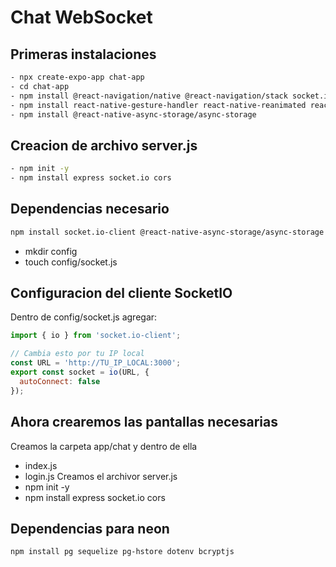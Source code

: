 # Chat WebSocket

## Primeras instalaciones
```bash
- npx create-expo-app chat-app
- cd chat-app
- npm install @react-navigation/native @react-navigation/stack socket.io-client
- npm install react-native-gesture-handler react-native-reanimated react-native-screens react-native-safe-area-context
- npm install @react-native-async-storage/async-storage
```

## Creacion de archivo server.js
```bash
- npm init -y
- npm install express socket.io cors
```

## Dependencias necesario
```bash
npm install socket.io-client @react-native-async-storage/async-storage
```
- mkdir config
- touch config/socket.js

## Configuracion del cliente SocketIO
Dentro de config/socket.js agregar:
```javascript
import { io } from 'socket.io-client';

// Cambia esto por tu IP local
const URL = 'http://TU_IP_LOCAL:3000';
export const socket = io(URL, {
  autoConnect: false
});
```

## Ahora crearemos las pantallas necesarias
Creamos la carpeta app/chat y dentro de ella
- index.js
- login.js
Creamos el archivor server.js
- npm init -y
- npm install express socket.io cors

## Dependencias para neon
```bash
npm install pg sequelize pg-hstore dotenv bcryptjs
```
